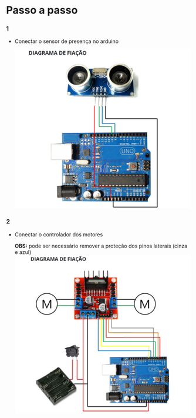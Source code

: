 # Passo a passo

### 1

- Conectar o sensor de presença no arduino

  ![Circuito do sensor](sensor.jpg)

### 2

- Conectar o controlador dos motores

  **OBS:** pode ser necessário remover a proteção dos pinos laterais (cinza e azul)
  ![Circuito do sensor](circuito_controlador.jpg)
